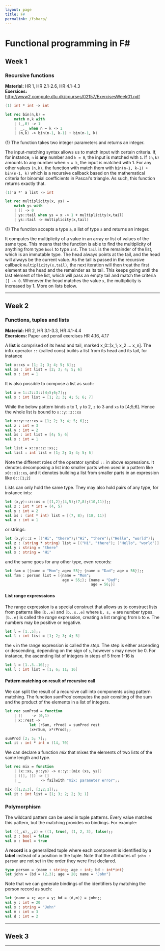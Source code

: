 ```yaml
---
layout: page
title: F#
permalink: /fsharp/
---
```

# Functional programming in F#

## Week 1

### Recursive functions
**Material:** HR 1, HR 2.1-2.6, HR 4.1-4.3 <br>
**Exersices:** http://www2.compute.dtu.dk/courses/02157/ExercisesWeek01.pdf

```fsharp
(1) int * int -> int

let rec bin(n,k) =
    match n,k with
    | (_,0) -> 1
    |  _,_ when n = k -> 1
    | (n,k) -> bin(n-1, k-1) + bin(n-1, k)
```
(1) The function takes two integer parameters and returns an integer. 

The input-matching syntax allows us to match input with certain criteria. If, for instance, `n` is **any** number and `k = 0`, the input is matched with `1`. If `(n,k)` amounts to any number when `n = k`, the input is matched with 1. For any other values `(n,k)`, the function with match them with `bin(n-1, k-1) + bin(n-1, k)` which is a recursive callback based on the mathematical criteria for binomial coefficients in Pascal's triangle. As such, this function returns exactly that.

```fsharp
(1)'a *' a list -> int

let rec multiplicity(x, ys) =
    match ys with
    | [] -> 0
    | ys::tail when ys = x -> 1 + multiplicity(x,tail)
    | ys::tail -> multiplicity(x,tail)
```

(1) The function accepts a type `a`, a list of type `a` and returns an integer.

It computes the multiplicity of a value in an array or list of values of the same type. This means that the function is able to find the multiplicity of anything from type `bool` to type `int`.
The `tail` is the remainder of the list, which is an immutable type. The head always points at the tail, and the head will always be the current value. As the tail is passed in the recursive callback `multiplicity(x,tail)`, the next iteration will then treat the first element as the head and the remainder as its tail. This keeps going until the last element of the list, which will pass an empty tail and match the criteria `[] -> 0`. Whenever the head matches the value `x`, the multiplicity is increased by 1. More on lists below.

___
## Week 2

### Functions, tuples and lists
**Material:** HR 2, HR 3.1-3.3, HR 4.1-4.4 <br>
**Exersices:** Paper and pensil exercises HR 4.16, 4.17

A **list** is comprised of its head and tail, marked x_0::[x_1; x_2 ... x_n]. The infix operator `::` (called cons) builds a list from its head and its tail, for instance 

```fsharp
let x::xs = [1; 2; 3; 4; 5; 6];;
val xs : int list = [2; 3; 4; 5; 6]
val x : int = 1
```

It is also possible to compose a list as such:

```fsharp
let x = 1::2::3::[4;5;6;7];;
val x : int list = [1; 2; 3; 4; 5; 6; 7]
```
While the below pattern binds `x` to 1, `y` to 2, `z` to 3 and `xs` to [4;5;6]. Hence the whole list is bound to `x::y::z::xs` 

```fsharp
let x::y::z::xs = [1; 2; 3; 4; 5; 6];;
val z : int = 3
val y : int = 2
val xs : int list = [4; 5; 6]
val x : int = 1

let list = x::y::z::xs;;
val list : int list = [1; 2; 3; 4; 5; 6]
```
Note the different roles of the operator symbol `::` in above expressions. It denotes decomposing a list into smaller parts when used in a pattern like `x0::x1::xs`, and it denotes building a list from smaller parts in an expression like `0::[1;2]`

Lists can only hold the same type. They may also hold pairs of any type, for instance ints:

```fsharp
let (x,y)::z::xs = [(1,2);(4,5);(7,8);(10,11)];;
val z : int * int = (4, 5)
val y : int = 2
val xs : (int * int) list = [(7, 8); (10, 11)]
val x : int = 1
```
or strings:

```fsharp
let (x,y)::z = [("Hi", "there");("Hi", "there");("Hello", "world")];
val z : (string * string) list = [("Hi", "there"); ("Hello", "world")]
val y : string = "there"
val x : string = "Hi"
```
and the same goes for any other type, even records:

```fsharp
let fam = [{name = "Mom"; age= 55}; {name = "Dad"; age = 56}];;
val fam : person list = [{name = "Mom";
                          age = 55;}; {name = "Dad";
                                       age = 56;}]
```

#### **List range expresssions**

The range expression is a special construct that allows us to construct lists from patterns like `[b..e]` and `[b..s..e]` where `b, s, e` are number types. `[b..e]` is called the _range_ expression, creating a list ranging from `b` to `e`. The numbers may be positive or negative.

```fsharp
let l = [1..5];;
val l : int list = [1; 2; 3; 4; 5]
```

the `s` in the range expression is called the _step_. The step is either ascending or descending, depending on the sign of `s`, however `s` may never be 0.
For instance, the ascending list of integers in steps of 5 from 1-16 is

```fsharp
let l = [1..5..16];;
val l : int list = [1; 6; 11; 16]
```

#### **Pattern matching on result of recursive call**

We can split the result of a recursive call into components using pattern matching. The function _sumProd_ computes the pair consiting of the sum and the product of the elements in a list of integers.

```fsharp
let rec sumProd = function
    | []    -> (0,1)
    | x::rest ->
           let (rSum, rProd) = sumProd rest
           (x+rSum, x*rProd);;

sumProd [2; 5; 7];;
val it : int * int = (14, 70)

```
We can declare a function _mix_ that mixes the elements of two lists of the same length and type.

```fsharp
let rec mix = function
    | (x::xs, y::ys) -> x::y::(mix (xs, ys))
    | ([], []) -> []
    | _         -> failwith "mix: parameter error";;

mix ([1;2;3], [3;2;1]);;
val it : int list = [1; 3; 2; 2; 3; 1]
```

### **Polymorphism**


The wildcard pattern can be used in tuple patterns. Every value matches this pattern, but the matching provides no bindings. For example:

```fsharp
let ((_,x),_,z) = ((1, true), (1, 2, 3), false);;
val z : bool = false
val x : bool = true
```

A **record** is a generalized tuple where each component is identified by a **label** instead of a position in the tuple. Note that the attributes of `john : person` are not set in the order they were first declared.

```fsharp
type person = {name : string; age : int; bd : int*int}
let john = {bd = (2,3); age = 20; name = "John"}
```

Note that we can generate bindings of the identifiers by matching the person record as such: 

```fsharp
let {name = x; age = y; bd = (d,m)} = john;;
val y : int = 20
val x : string = "John"
val m : int = 3
val d : int = 2
```

___

## Week 3

___



